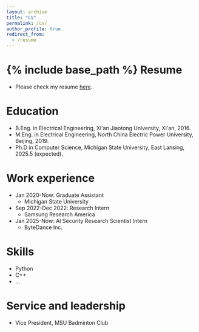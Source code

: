 ```yaml
---
layout: archive
title: "CV"
permalink: /cv/
author_profile: true
redirect_from:
  - /resume
---
```


{% include base_path %}
Resume
======
* Please check my resume [here](https://yuandaw.github.io//files/Yuanda_RESUME.pdf).

Education
======
* B.Eng. in Electrical Engineering, Xi'an Jiaotong University, Xi'an, 2016.
* M.Eng. in Electrical Engineering, North China Electric Power University, Beijing, 2019.
* Ph.D in Computer Science, Michigan State University, East Lansing, 2025.5 (expected).

Work experience
======
* Jan 2020-Now: Graduate Assistant
  * Michigan State University
* Sep 2022-Dec 2022: Research Intern
  * Samsung Research America
* Jan 2025-Now: AI Security Research Scientist Intern
  * ByteDance Inc.
  
Skills
======
* Python
* C++
* ...
  
Service and leadership
======
* Vice President, MSU Badminton Club
